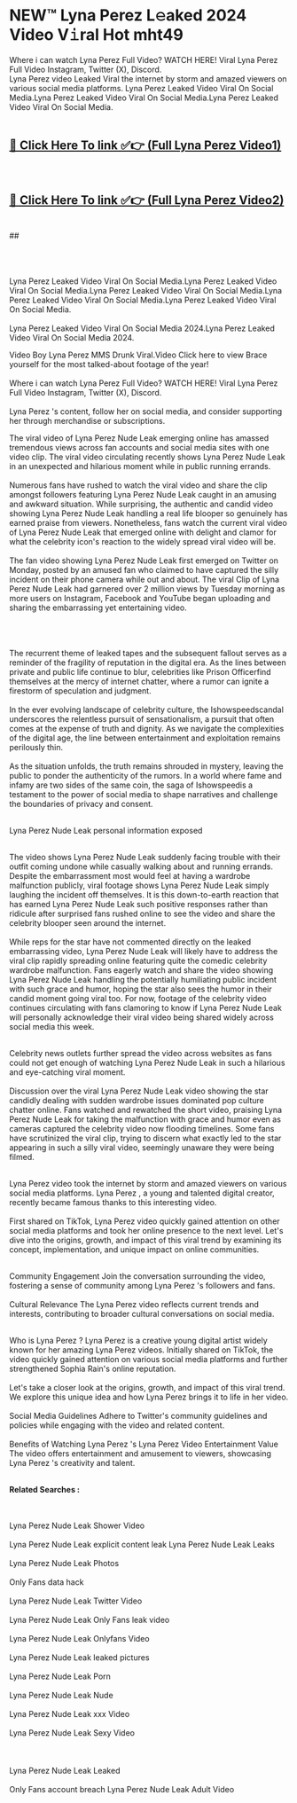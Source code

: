 
# NEW™ Lyna Perez  L𝚎aked 2024 Video V𝚒ral Hot mht49

Where i can watch Lyna Perez  Full Video? WATCH HERE! Viral Lyna Perez  Full Video Instagram, Twitter (X), Discord. <br>
Lyna Perez  video Leaked Viral the internet by storm and amazed viewers on various social media platforms. Lyna Perez  Leaked Video Viral On Social Media.Lyna Perez  Leaked Video Viral On Social Media.Lyna Perez  Leaked Video Viral On Social Media.<br>
 <br>

##  <a href="https://clipsfans.site?title=Lyna_Perez_&ref=git">🔴 Click Here To link ✅👉 (Full Lyna Perez  Video1) </a><br>
  <br>

##  <a href="https://clipsfans.site?title=Lyna_Perez_&ref=git">🔴 Click Here To link ✅👉 (Full Lyna Perez  Video2)</a><br>
  <br>
  ##


  <br>

  <br>

<br><br>
Lyna Perez  Leaked Video Viral On Social Media.Lyna Perez  Leaked Video Viral On Social Media.Lyna Perez  Leaked Video Viral On Social Media.Lyna Perez  Leaked Video Viral On Social Media.Lyna Perez  Leaked Video Viral On Social Media.
<br><br>
Lyna Perez  Leaked Video Viral On Social Media 2024.Lyna Perez  Leaked Video Viral On Social Media 2024.


Video Boy Lyna Perez  MMS Drunk Viral.Video Click here to view Brace yourself for the most talked-about footage of the year!
<br><br>
Where i can watch Lyna Perez  Full Video? WATCH HERE! Viral Lyna Perez  Full Video Instagram, Twitter (X), Discord.
<br><br>
Lyna Perez 's content, follow her on social media, and consider supporting her through merchandise or subscriptions.


The viral video of Lyna Perez  Nude Leak emerging online has amassed tremendous views across fan accounts and social media sites with one video clip. The viral video circulating recently shows Lyna Perez  Nude Leak in an unexpected and hilarious moment while in public running errands.
<br><br>
Numerous fans have rushed to watch the viral video and share the clip amongst followers featuring Lyna Perez  Nude Leak caught in an amusing and awkward situation. While surprising, the authentic and candid video showing Lyna Perez  Nude Leak handling a real life blooper so genuinely has earned praise from viewers. Nonetheless, fans watch the current viral video of Lyna Perez  Nude Leak that emerged online with delight and clamor for what the celebrity icon's reaction to the widely spread viral video will be.
<br><br>
The fan video showing Lyna Perez  Nude Leak first emerged on Twitter on Monday, posted by an amused fan who claimed to have captured the silly incident on their phone camera while out and about. The viral Clip of Lyna Perez  Nude Leak had garnered over 2 million views by Tuesday morning as more users on Instagram, Facebook and YouTube began uploading and sharing the embarrassing yet entertaining video.
<br><br>


<br><br>
The recurrent theme of leaked tapes and the subsequent fallout serves as a reminder of the fragility of reputation in the digital era. As the lines between private and public life continue to blur, celebrities like Prison Officerfind themselves at the mercy of internet chatter, where a rumor can ignite a firestorm of speculation and judgment.
<br><br>
In the ever evolving landscape of celebrity culture, the Ishowspeedscandal underscores the relentless pursuit of sensationalism, a pursuit that often comes at the expense of truth and dignity. As we navigate the complexities of the digital age, the line between entertainment and exploitation remains perilously thin.
<br><br>
As the situation unfolds, the truth remains shrouded in mystery, leaving the public to ponder the authenticity of the rumors. In a world where fame and infamy are two sides of the same coin, the saga of Ishowspeedis a testament to the power of social media to shape narratives and challenge the boundaries of privacy and consent.
<br><br>





Lyna Perez  Nude Leak personal information exposed
<br><br>



The video shows Lyna Perez  Nude Leak suddenly facing trouble with their outfit coming undone while casually walking about and running errands. Despite the embarrassment most would feel at having a wardrobe malfunction publicly, viral footage shows Lyna Perez  Nude Leak simply laughing the incident off themselves. It is this down-to-earth reaction that has earned Lyna Perez  Nude Leak such positive responses rather than ridicule after surprised fans rushed online to see the video and share the celebrity blooper seen around the internet.
<br><br>
While reps for the star have not commented directly on the leaked embarrassing video, Lyna Perez  Nude Leak will likely have to address the viral clip rapidly spreading online featuring quite the comedic celebrity wardrobe malfunction. Fans eagerly watch and share the video showing Lyna Perez  Nude Leak handling the potentially humiliating public incident with such grace and humor, hoping the star also sees the humor in their candid moment going viral too. For now, footage of the celebrity video continues circulating with fans clamoring to know if Lyna Perez  Nude Leak will personally acknowledge their viral video being shared widely across social media this week.
<br><br>

Celebrity news outlets further spread the video across websites as fans could not get enough of watching Lyna Perez  Nude Leak in such a hilarious and eye-catching viral moment.
<br><br>
Discussion over the viral Lyna Perez  Nude Leak video showing the star candidly dealing with sudden wardrobe issues dominated pop culture chatter online. Fans watched and rewatched the short video, praising Lyna Perez  Nude Leak for taking the malfunction with grace and humor even as cameras captured the celebrity video now flooding timelines. Some fans have scrutinized the viral clip, trying to discern what exactly led to the star appearing in such a silly viral video, seemingly unaware they were being filmed.
<br><br>


Lyna Perez  video took the internet by storm and amazed viewers on various social media platforms. Lyna Perez , a young and talented digital creator, recently became famous thanks to this interesting video.
<br><br>
First shared on TikTok, Lyna Perez  video quickly gained attention on other social media platforms and took her online presence to the next level. Let's dive into the origins, growth, and impact of this viral trend by examining its concept, implementation, and unique impact on online communities.
<br><br>

Community Engagement Join the conversation surrounding the video, fostering a sense of community among Lyna Perez 's followers and fans.
<br><br>
Cultural Relevance The Lyna Perez  video reflects current trends and interests, contributing to broader cultural conversations on social media.
<br><br>




Who is Lyna Perez ? Lyna Perez  is a creative young digital artist widely known for her amazing Lyna Perez  videos. Initially shared on TikTok, the video quickly gained attention on various social media platforms and further strengthened Sophia Rain's online reputation.
<br><br>
Let's take a closer look at the origins, growth, and impact of this viral trend. We explore this unique idea and how Lyna Perez  brings it to life in her video.
<br><br>
Social Media Guidelines Adhere to Twitter's community guidelines and policies while engaging with the video and related content.
<br><br>
Benefits of Watching Lyna Perez 's Lyna Perez  Video Entertainment Value The video offers entertainment and amusement to viewers, showcasing Lyna Perez 's creativity and talent.
<br><br>




<strong>Related Searches :</strong>

<br><br>
Lyna Perez  Nude Leak Shower Video
<br><br>
Lyna Perez  Nude Leak explicit content leak
Lyna Perez  Nude Leak Leaks
<br><br>
Lyna Perez  Nude Leak Photos
<br><br>
Only Fans data hack
<br><br>
Lyna Perez  Nude Leak Twitter Video
<br><br>
Lyna Perez  Nude Leak Only Fans leak video
<br><br>
Lyna Perez  Nude Leak Onlyfans Video
<br><br>
Lyna Perez  Nude Leak leaked pictures
<br><br>
Lyna Perez  Nude Leak Porn
<br><br>
Lyna Perez  Nude Leak Nude
<br><br>
Lyna Perez  Nude Leak xxx Video
<br><br>
Lyna Perez  Nude Leak Sexy Video
<br><br>
<br><br>
Lyna Perez  Nude Leak Leaked
<br><br>
Only Fans account breach
Lyna Perez  Nude Leak Adult Video
<br><br>